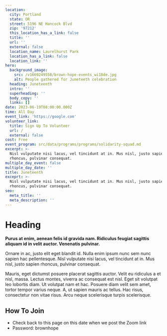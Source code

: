 ```yaml
---
location:
  city: Portland
  state: OR
  street: 5196 NE Hancock Blvd
  zip: '97212'
  this_location_has_a_link: false
  title: ''
  url: ''
  external: false
  location_name: Laurelhurst Park
  location_has_a_link: false
  location_link: ''
hero:
  background_image:
    src: /v1669249558/brown-hope-events_wi18de.jpg
    alt: People gathered for Juneteeth celebration
  heading: Juneteenth
  intro: ''
  superheading: ''
  body_copy: ''
  links: []
date: 2023-06-19T08:00:00.000Z
time: All Day
event_link: 'https://google.com'
volunteer_link:
  title: Sign Up To Volunteer
  url: /
  external: false
cost: Free
event_program: src/data/programs/programs/solidarity-squad.md
excerpt: >-
  Nisl vulputate nisi lacus, vel tincidunt at in. Mus nisl, justo sapien
  rhoncus, pulvinar consequat.
multiple_day_event: false
multiple_day_date: ''
title: Juneteenth
exceprt: >-
  Nisl vulputate nisi lacus, vel tincidunt at in. Mus nisl, justo sapien
  rhoncus, pulvinar consequat.
seo:
  meta_title: ''
  meta_description: ''
---
```

# Heading

**Purus at enim, aenean felis id gravida nam. Ridiculus feugiat sagittis aliquam id in velit auctor. Venenatis pulvinar.**

Ornare in ac, justo elit eget blandit id. Nulla enim ipsum nunc sem nunc sapien hac pellentesque. Nisl vulputate nisi lacus, vel tincidunt at in. Mus nisl, justo sapien rhoncus, pulvinar consequat.

Mauris, eget dictumst posuere placerat sagittis auctor. Velit eu ridiculus a et nisl, massa. Lectus montes, viverra ac consequat est nisl. Eget sit volutpat leo lobortis diam. Ut volutpat nam et hac. Posuere diam velit sem amet, tortor tempor varius neque. A, ut sapien mauris ac tellus. Hac risus, consectetur non vitae risus. Arcu neque scelerisque turpis scelerisque.

## How To Join

- Check back to this page on this date when we post the Zoom link
- Password: brownhope
